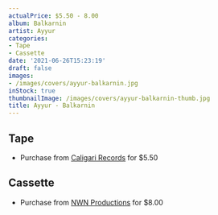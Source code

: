 ```yaml
---
actualPrice: $5.50 - 8.00
album: Balkarnin
artist: Ayyur
categories:
- Tape
- Cassette
date: '2021-06-26T15:23:19'
draft: false
images:
- /images/covers/ayyur-balkarnin.jpg
inStock: true
thumbnailImage: /images/covers/ayyur-balkarnin-thumb.jpg
title: Ayyur - Balkarnin
---
```


## Tape
* Purchase from [Caligari Records](https://caligarirecords.storenvy.com/products/30563155-ayyur-balkarnin) for $5.50
## Cassette
* Purchase from [NWN Productions](http://shop.nwnprod.com/index.php?route=product/product&path=73&product_id=9885&sort=pd.name&order=ASC) for $8.00
